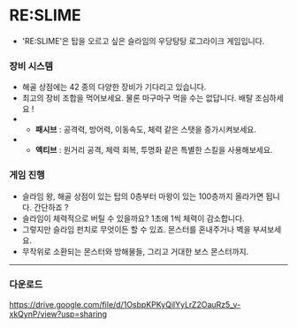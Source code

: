 # **RE:SLIME**
- 'RE:SLIME'은 탑을 오르고 싶은 슬라임의 우당탕탕 로그라이크 게임입니다.

### 장비 시스템
- 해골 상점에는 42 종의 다양한 장비가 기다리고 있습니다.
- 최고의 장비 조합을 먹어보세요. 물론 마구마구 먹을 수는 없답니다. 배탈 조심하세요 !
- - **패시브** : 공격력, 방어력, 이동속도, 체력 같은 스탯을 증가시켜보세요.
- - **액티브** : 원거리 공격, 체력 회복, 투명화 같은 특별한 스킬을 사용해보세요.

### 게임 진행
- 슬라임 왕, 해골 상점이 있는 탑의 0층부터 마왕이 있는 100층까지 올라가면 됩니다. 간단하죠 ?
- 슬라임이 체력적으로 버틸 수 있을까요? 1초에 1씩 체력이 감소합니다.
- 그렇지만 슬라임 펀치로 무엇이든 할 수 있죠. 몬스터를 혼내주거나 벽을 부셔보세요.
- 무작위로 소환되는 몬스터와 방해물들, 그리고 거대한 보스 몬스터까지.


---
### 다운로드
https://drive.google.com/file/d/1OsbpKPKyQilYyLrZ2OauRz5_v-xkQynP/view?usp=sharing

